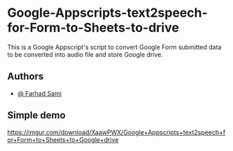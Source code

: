 # Google-Appscripts-text2speech-for-Form-to-Sheets-to-drive
This is a Google Appscript's script to convert Google Form submitted data to be converted into audio file and store Google drive.

## Authors

- [@ Farhad Sami ](https://github.com/Farhad-Sami)

## Simple demo

https://imgur.com/download/XaawPWX/Google+Appscripts+text2speech+for+Form+to+Sheets+to+Google+drive
